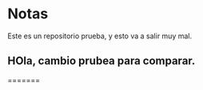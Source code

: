 # Notas


Este es un repositorio prueba, y esto va a salir muy mal.




## HOla, cambio prubea para comparar.
=======
